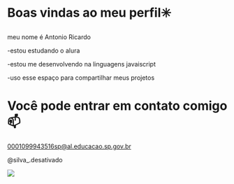 # Boas vindas ao meu perfil✳️

meu nome é Antonio Ricardo

-estou estudando o alura

-estou me desenvolvendo na linguagens javaiscript

-uso esse espaço para compartilhar meus projetos 

 # Você pode entrar em contato comigo 📫
 
 0001099943516sp@al.educacao.sp.gov.br

 @silva_.desativado

![](https://media1.tenor.com/m/FkVQUc5-i_QAAAAd/goodbye-goodbye-guys.gif)
